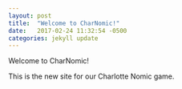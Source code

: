 ```yaml
---
layout: post
title:  "Welcome to CharNomic!"
date:   2017-02-24 11:32:54 -0500
categories: jekyll update
---
```

Welcome to CharNomic!

This is the new site for our Charlotte Nomic game.  
